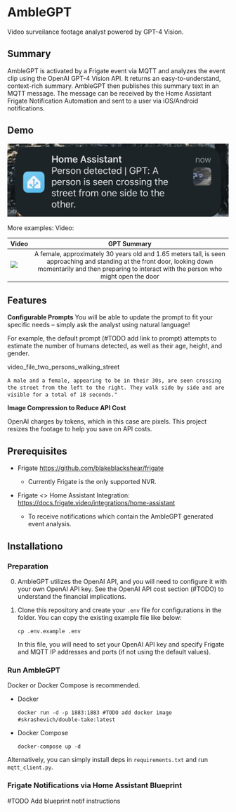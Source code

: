 # AmbleGPT

Video surveilance footage analyst powered by GPT-4 Vision.

## Summary

AmbleGPT is activated by a Frigate event via MQTT and analyzes the event clip using the OpenAI GPT-4 Vision API. It returns an easy-to-understand, context-rich summary. AmbleGPT then publishes this summary text in an MQTT message. The message can be received by the Home Assistant Frigate Notification Automation and sent to a user via iOS/Android notifications.


## Demo

![Notification: A person crossing street](assets/notif_person_crossing_street.jpg)


More examples:
Video:

| Video        | GPT Summary    |       
| ------------- |:-------------:|
| ![](https://github.com/mhaowork/amblegpt/blob/main/assets/female_waiting_at_door_480p.gif)      | A female, approximately 30 years old and 1.65 meters tall, is seen approaching and standing at the front door, looking down momentarily and then preparing to interact with the person who might open the door |




## Features

**Configurable Prompts**
You will be able to update the prompt to fit your specific needs – simply ask the analyst using natural language!

For example, the default prompt (#TODO add link to prompt) attempts to estimate the number of humans detected, as well as their age, height, and gender.


video_file_two_persons_walking_street
```
A male and a female, appearing to be in their 30s, are seen crossing the street from the left to the right. They walk side by side and are visible for a total of 18 seconds."

```

**Image Compression to Reduce API Cost**

OpenAI charges by tokens, which in this case are pixels. This project resizes the footage to help you save on API costs.


## Prerequisites 

* Frigate https://github.com/blakeblackshear/frigate
  * Currently Frigate is the only supported NVR. 
   
* Frigate <> Home Assistant Integration: https://docs.frigate.video/integrations/home-assistant
  * To receive notifications which contain the AmbleGPT generated event analysis.



## Installationo

### Preparation
0. AmbleGPT utilizes the OpenAI API, and you will need to configure it with your own OpenAI API key. See the OpenAI API cost section (#TODO) to understand the financial implications.

1. Clone this repository and create your `.env` file for configurations in the folder. You can copy the existing example file like below:
    ```shell
    cp .env.example .env
    ```
    In this file, you will need to set your OpenAI API key and specify Frigate and MQTT IP addresses and ports (if not using the default values).

### Run AmbleGPT
Docker or Docker Compose is recommended.


* Docker
    ```shell
    docker run -d -p 1883:1883 #TODO add docker image #skrashevich/double-take:latest
    ```

* Docker Compose
    ```shell
    docker-compose up -d
    ```


Alternatively, you can simply install deps in `requirements.txt` and run `mqtt_client.py`.



### Frigate Notifications via Home Assistant Blueprint

#TODO Add blueprint notif instructions
